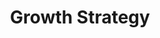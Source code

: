 ---
layout: "layouts/blog.njk"
title: "Growth Strategy"
des: "Discover how luxury home builders are streamlining operations, reducing costs, and improving efficiency through strategic automation and process optimization."
pagination:
  data: collections.growthPosts
  size: 6
  alias: posts
permalink: "/blog/growth-strategy/{% if pagination.pageNumber > 0 %}page-{{ pagination.pageNumber + 1 }}/{% endif %}"
---